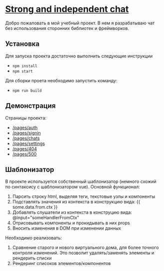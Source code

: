 # [Strong and independent chat](https://angry-lumiere-c6bdd3.netlify.app/)

Добро пожаловать в мой учебный проект. В нем я разрабатываю чат без использования сторонних библиотек и фреймворков.

## Установка

Для запуска проекта достаточно выполнить следующие инструкции
- `npm install`
- `npm start`

Для сборки проета необходимо запустить команду:
- `npm run build`

## Демонстрация

Страницы проекта:

- [/pages/auth](https://angry-lumiere-c6bdd3.netlify.app/static/pages/auth/)
- [/pages/signin](https://angry-lumiere-c6bdd3.netlify.app/static/pages/signin/)
- [/pages/chats](https://angry-lumiere-c6bdd3.netlify.app/static/pages/chats/)
- [/pages/settings](https://angry-lumiere-c6bdd3.netlify.app/static/pages/settings/)
- [/pages/404](https://angry-lumiere-c6bdd3.netlify.app/static/pages/404/)
- [/pages/500](https://angry-lumiere-c6bdd3.netlify.app/static/pages/500/)

## Шаблонизатор

В проекте используется собственный шаблонизатор (немного схожий по синтаксису с шаблонизатором vue). Основной функционал:

1. Парсить строку html, выделяя теги, текстовые узлы и компоненты
2. Подставлять значения из контекста в конструкцию вида: {{ some.data.from.ctx }}
3. Добавлять слушатели из контекста в конструцию вида: @input="someHandlerFromCtx"
4. Отрисовывать компоненты и прокидывать в них props
5. Вносить изменения в DOM при изменении данных

Необходимо реализовать:
1. Сравнение старого и нового виртуального дома, для более точного контроля изменений. Это позволит удалять/заменять элементы и рендерить списки
2. Рендеринг списоков элементов/компонентов
